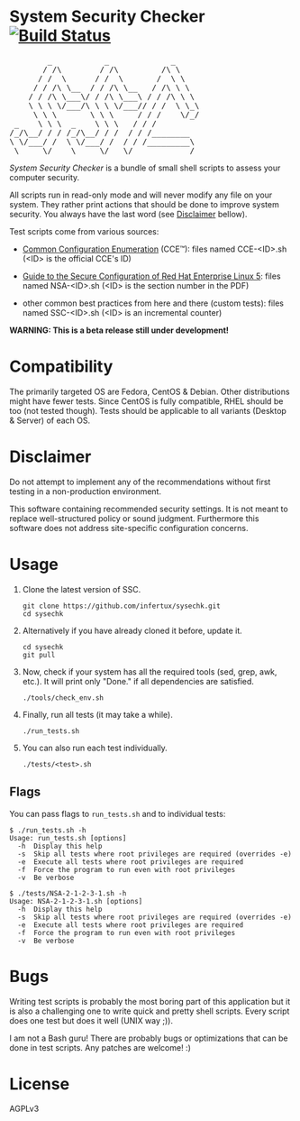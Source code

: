 # System Security Checker [![Build Status](https://secure.travis-ci.org/infertux/sysechk.png)](http://travis-ci.org/#!/infertux/sysechk)

<pre>
        _           _             _
       / /\        / /\         /\ \
      / /  \      / /  \       /  \ \
     / / /\ \__  / / /\ \__   / /\ \ \
    / / /\ \___\/ / /\ \___\ / / /\ \ \
    \ \ \ \/___/\ \ \ \/___// / /  \ \_\
     \ \ \       \ \ \     / / /    \/_/
 _    \ \ \  _    \ \ \   / / /
/_/\__/ / / /_/\__/ / /  / / /________
\ \/___/ /  \ \/___/ /  / / /_________\
 \_____\/    \_____\/   \/____________/
</pre>

_System Security Checker_ is a bundle of small shell scripts to assess your
computer security.

All scripts run in read-only mode and will never modify any file on your system.
They rather print actions that should be done to improve system security.
You always have the last word (see [Disclaimer](#disclaimer) bellow).

Test scripts come from various sources:

  - [Common Configuration Enumeration](https://cce.mitre.org/lists/cce_list.html) (CCE&trade;):
    files named CCE-&lt;ID&gt;.sh (&lt;ID&gt; is the official CCE's ID)

  - [Guide to the Secure Configuration of Red Hat Enterprise Linux 5](https://www.nsa.gov/ia/_files/os/redhat/rhel5-guide-i731.pdf):
    files named NSA-&lt;ID&gt;.sh (&lt;ID&gt; is the section number in the PDF)

  - other common best practices from here and there (custom tests):
    files named SSC-&lt;ID&gt;.sh (&lt;ID&gt; is an incremental counter)

__WARNING: This is a beta release still under development!__


# Compatibility

The primarily targeted OS are Fedora, CentOS & Debian.
Other distributions might have fewer tests.
Since CentOS is fully compatible, RHEL should be too (not tested though).
Tests should be applicable to all variants (Desktop & Server) of each OS.


# Disclaimer

Do not attempt to implement any of the recommendations without first testing in
a non-production environment.

This software containing recommended security settings. It is not meant to
replace well-structured policy or sound judgment. Furthermore this software does
not address site-specific configuration concerns.


# Usage

1. Clone the latest version of SSC.

    ```
    git clone https://github.com/infertux/sysechk.git
    cd sysechk
    ```

1. Alternatively if you have already cloned it before, update it.

    ```
    cd sysechk
    git pull
    ```

1. Now, check if your system has all the required tools (sed, grep, awk, etc.).
It will print only "Done." if all dependencies are satisfied.

    ```
    ./tools/check_env.sh
    ```

1. Finally, run all tests (it may take a while).

    ```
    ./run_tests.sh
    ```

1. You can also run each test individually.

    ```
    ./tests/<test>.sh
    ```

## Flags

You can pass flags to `run_tests.sh` and to individual tests:

```
$ ./run_tests.sh -h
Usage: run_tests.sh [options]
  -h  Display this help
  -s  Skip all tests where root privileges are required (overrides -e)
  -e  Execute all tests where root privileges are required
  -f  Force the program to run even with root privileges
  -v  Be verbose

$ ./tests/NSA-2-1-2-3-1.sh -h
Usage: NSA-2-1-2-3-1.sh [options]
  -h  Display this help
  -s  Skip all tests where root privileges are required (overrides -e)
  -e  Execute all tests where root privileges are required
  -f  Force the program to run even with root privileges
  -v  Be verbose
```


# Bugs

Writing test scripts is probably the most boring part of this application but
it is also a challenging one to write quick and pretty shell scripts.
Every script does one test but does it well (UNIX way ;)).

I am not a Bash guru! There are probably bugs or optimizations that can be done
in test scripts. Any patches are welcome! :)


# License

AGPLv3

